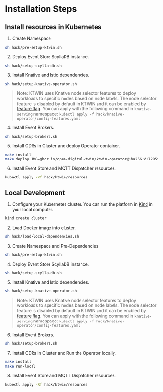 # Installation Steps

## Install resources in Kubernetes

1. Create Namespace

```sh
sh hack/pre-setup-ktwin.sh
```

2. Deploy Event Store ScyllaDB instance.

```sh
sh hack/setup-scylla-db.sh
```

3. Install Knative and Istio dependencies.

```sh
sh hack/setup-knative-operator.sh
```

> Note: KTWIN uses Knative node selector features to deploy workloads to specific nodes based on node labels. The node selector feature is disabled by default in KTWIN and it can be enabled by [feature flag](https://knative.dev/docs/serving/configuration/feature-flags). You can apply with the following command in `knative-serving` namespace: `kubectl apply -f hack/knative-operator/config-features.yaml`

4. Install Event Brokers.

```sh
sh hack/setup-brokers.sh
```

5. Install CDRs in Cluster and deploy Operator container.

```sh
make install
make deploy IMG=ghcr.io/open-digital-twin/ktwin-operator@sha256:d17285f3e2852023c0dc0d0389615ea96e81ed594d2de8fa480ca178ca2a7b08
```

6. Install Event Store and MQTT Dispatcher resources.

```sh
kubectl apply -Rf hack/ktwin/resources
```

## Local Development

1. Configure your Kubernetes cluster. You can run the platform in [Kind](https://kind.sigs.k8s.io/) in your local computer.

```sh
kind create cluster
```

2. Load Docker image into cluster.

```sh
sh hack/load-local-dependencies.sh
```

3. Create Namespace and Pre-Dependencies

```sh
sh hack/pre-setup-ktwin.sh
```

4. Deploy Event Store ScyllaDB instance.

```sh
sh hack/setup-scylla-db.sh
```

5. Install Knative and Istio dependencies.

```sh
sh hack/setup-knative-operator.sh
```

> Note: KTWIN uses Knative node selector features to deploy workloads to specific nodes based on node labels. The node selector feature is disabled by default in KTWIN and it can be enabled by [feature flag](https://knative.dev/docs/serving/configuration/feature-flags). You can apply with the following command in `knative-serving` namespace: `kubectl apply -f hack/knative-operator/config-features.yaml`

6. Install Event Brokers.

```sh
sh hack/setup-brokers.sh
```

7. Install CDRs in Cluster and Run the Operator locally.

```sh
make install
make run-local
```

8. Install Event Store and MQTT Dispatcher resources.

```sh
kubectl apply -Rf hack/ktwin/resources
```
